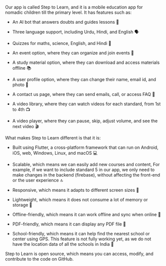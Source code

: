 Our app is called Step to Learn, and it is a mobile education app for nomadic children till the primary level. It has features such as:

- An AI bot that answers doubts and guides lessons 🤖

- Three language support, including Urdu, Hindi, and English 🗣️

- Quizzes for maths, science, English, and Hindi 📝

- An event option, where they can organize and join events 🎉

- A study material option, where they can download and access materials offline 📚

- A user profile option, where they can change their name, email id, and photo 📸

- A contact us page, where they can send emails, call, or access FAQ 💬

- A video library, where they can watch videos for each standard, from 1st to 4th 📺

- A video player, where they can pause, skip, adjust volume, and see the next video 🎬


What makes Step to Learn different is that it is:


- Built using Flutter, a cross-platform framework that can run on Android, iOS, web, Windows, Linux, and macOS 💻

- Scalable, which means we can easily add new courses and content, For example, if we want to include standard 5 in our app, we only need to make changes in the backend (firebase), without affecting the front-end or the user experience 🔝

- Responsive, which means it adapts to different screen sizes 📱

- Lightweight, which means it does not consume a lot of memory or storage 🚀

- Offline-friendly, which means it can work offline and sync when online 📶

- PDF-friendly, which means it can display any PDF file 📄

- School-friendly, which means it can help find the nearest school or center using GPS. This feature is not fully working yet, as we do not have the location data of all the schools in India 📍

Step to Learn is open source, which means you can access, modify, and contribute to the code on GitHub.




